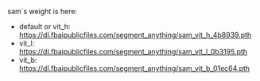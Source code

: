 sam`s weight is here:  
* default or vit_h: https://dl.fbaipublicfiles.com/segment_anything/sam_vit_h_4b8939.pth  
* vit_l: https://dl.fbaipublicfiles.com/segment_anything/sam_vit_l_0b3195.pth  
* vit_b: https://dl.fbaipublicfiles.com/segment_anything/sam_vit_b_01ec64.pth
